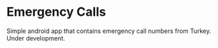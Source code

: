 # Emergency Calls
Simple android app that contains emergency call numbers from Turkey. Under development.
